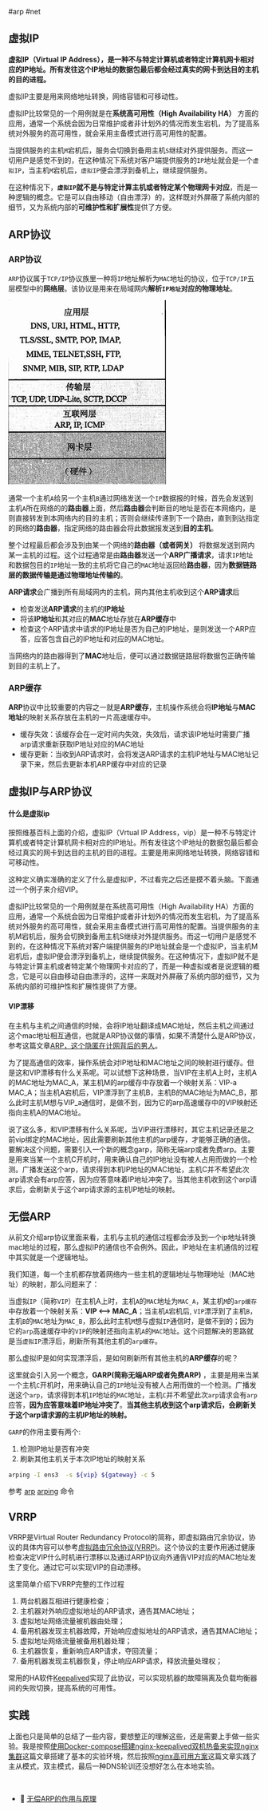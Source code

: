 #arp #net
## 虚拟IP

**虚拟IP（Virtual IP Address），是一种不与特定计算机或者特定计算机网卡相对应的IP地址。所有发往这个IP地址的数据包最后都会经过真实的网卡到达目的主机的目的进程。**

虚拟IP主要是用来网络地址转换，网络容错和可移动性。

虚拟IP比较常见的一个用例就是在**系统高可用性（High Availability HA）** 方面的应用，通常一个系统会因为日常维护或者非计划外的情况而发生宕机，为了提高系统对外服务的高可用性，就会采用主备模式进行高可用性的配置。

当提供服务的主机`M`​宕机后，服务会切换到备用主机`S`​继续对外提供服务。而这一切用户是感觉不到的，在这种情况下系统对客户端提供服务的`IP`​地址就会是一个`虚拟IP`​，当主机`M`​宕机后，`虚拟IP`​便会漂浮到备机上，继续提供服务。

在这种情况下，**​`虚拟IP`​**​**就不是与特定计算主机或者特定某个物理网卡对应**，而是一种逻辑的概念。它是可以自由移动（自由漂浮）的，这样既对外屏蔽了系统内部的细节，又为系统内部的**可维护性和扩展性**提供了方便。

## ARP协议

### ARP协议

​`ARP`​协议属于`TCP/IP`​协议族里一种将`IP`​地址解析为`MAC`​地址的协议，位于`TCP/IP`​五层模型中的**网络层**。该协议是用来在局域网内**解析**​**​`IP地址`​**​**对应的物理地址**。

![这里写图片描述](assets/net-img-20171118164743381-20230923140414-waddaw3.jpg)

通常一个主机`A`​给另一个主机`B`​通过网络发送一个`IP`​数据报的时候，首先会发送到主机`A`​所在网络的的**路由器**上面，然后**路由器**会判断目的地址是否在本网络内，是则直接转发到本网络内的目的主机；否则会继续传递到下一个路由，直到到达指定的网络的**路由器**，指定网络的路由器会将此数据报发送到**目的主机**。

整个过程最后都会涉及到由某一个网络的**路由器（或者网关）** 将数据发送到网内某一主机的过程。这个过程通常是由**路由器**发送一个**ARP广播请求**，请求`IP`​地址和数据包目的`IP`​地址一致的主机将它自己的`MAC`​地址返回给**路由器**，因为**数据链路层的数据传输是通过物理地址传输的**。

**ARP请求**会广播到所有局域网内的主机，网内其他主机收到这个**ARP请求**后

- 检查发送**ARP请求**的主机的**IP地址**
- 将该**IP地址**和其对应的**MAC**地址存放在**ARP缓存**中
- 检查这个ARP请求中请求的IP地址是否为自己的IP地址，是则发送一个ARP应答，应答包含自己的IP地址和对应的MAC地址。

当网络内的路由器得到了**MAC**地址后，便可以通过数据链路层将数据包正确传输到目的主机上了。

### ARP缓存

**ARP**协议中比较重要的内容之一就是**ARP缓存**，主机操作系统会将**IP地址**与**MAC地址**的映射关系存放在主机的一片高速缓存中。

- 缓存失效：该缓存会在一定时间内失效，失效后，请求该IP地址时需要广播arp请求重新获取IP地址对应的MAC地址
- 缓存更新：当收到ARP请求时，会将发送ARP请求的主机IP地址与MAC地址记录下来，然后去更新本机ARP缓存中对应的记录

## 虚拟IP与ARP协议

#### 什么是虚拟ip

 按照维基百科上面的介绍，虚拟IP（Vrtual IP Address，vip）是一种不与特定计算机或者特定计算机网卡相对应的IP地址。所有发往这个IP地址的数据包最后都会经过真实的网卡到达目的主机的目的进程。主要是用来网络地址转换，网络容错和可移动性。

这种定义确实准确的定义了什么是虚拟IP，不过看完之后还是摸不着头脑。下面通过一个例子来介绍VIP。

虚拟IP比较常见的一个用例就是在系统高可用性（High Availability  HA）方面的应用，通常一个系统会因为日常维护或者非计划外的情况而发生宕机，为了提高系统对外服务的高可用性，就会采用主备模式进行高可用性的配置。当提供服务的主机M宕机后，服务会切换到备用主机S继续对外提供服务。而这一切用户是感觉不到的，在这种情况下系统对客户端提供服务的IP地址就会是一个虚拟IP，当主机M宕机后，虚拟IP便会漂浮到备机上，继续提供服务。在这种情况下，虚拟IP就不是与特定计算主机或者特定某个物理网卡对应的了，而是一种虚拟或者是说逻辑的概念，它是可以自由移动自由漂浮的，这样一来既对外屏蔽了系统内部的细节，又为系统内部的可维护性和扩展性提供了方便。

#### VIP漂移

在主机与主机之间通信的时候，会将IP地址翻译成MAC地址，然后主机之间通过这个mac地址相互通信，也就是ARP协议做的事情，如果不清楚什么是ARP协议，参考这篇文章[ARP，这个隐匿在计网背后的男人](https://mp.weixin.qq.com/s?__biz=MzI0ODk2NDIyMQ==&mid=2247487804&idx=1&sn=f001a24a308053b3723dfb12d36045ee&chksm=e999e42edeee6d383fbb411792e22e4028bb8c2441255786f50cf848443af7b1bd5e382078dc&scene=21#wechat_redirect)。

为了提高通信的效率，操作系统会对IP地址和MAC地址之间的映射进行缓存。但是这和VIP漂移有什么关系呢。可以试想下这种场景，当VIP在主机A上时，主机A的MAC地址为MAC\_A，某主机M的arp缓存中存放着一个映射关系：VIP-a  MAC\_A；当主机A宕机后，VIP漂浮到了主机B，主机B的MAC地址为MAC\_B，那么此时主机M想与VIP\_a通信时，是做不到，因为它的arp高速缓存中的VIP映射还指向主机A的MAC地址。

说了这么多，和VIP漂移有什么关系呢，当VIP进行漂移时，其它主机记录还是之前vip绑定的MAC地址，因此需要刷新其他主机的arp缓存，才能够正确的通信。要解决这个问题，需要引入一个新的概念garp，简称无端arp或者免费arp。主要是用来当某一个主机C开机时，用来确认自己的IP地址没有被人占用而做的一个检测。广播发送这个arp，请求得到本机IP地址的MAC地址，主机C并不希望此次arp请求会有arp应答，因为应答意味着IP地址冲突了。当其他主机收到这个arp请求后，会刷新关于这个arp请求源的主机IP地址的映射。

## 无偿ARP

从前文介绍arp协议里面来看，主机与主机的通信过程都会涉及到一个ip地址转换mac地址的过程，那么虚拟IP的通信也不会例外。因此，IP地址在主机通信的过程中其实就是一个逻辑地址。

我们知道，每一个主机都存放着网络内一些主机的逻辑地址与物理地址（MAC地址）的映射，那么问题来了：

当虚拟`IP`​（简称`VIP`​）在主机A上时，主机`A`​的`MAC`​地址为`MAC_A`​，某主机`M`​的`arp缓存`​中存放着一个映射关系：**VIP &lt;–&gt; MAC_A**；当主机`A`​宕机后, `VIP`​漂浮到了主机`B`​，主机`B`​的`MAC`​地址为`MAC_B`​，那么此时主机`M`​想与虚拟`IP`​通信时，是做不到的；因为它的`arp`​高速缓存中的`VIP`​的映射还指向主机`A`​的`MAC`​地址。这个问题解决的思路就是当`虚拟IP`​漂浮后，刷新所有其他主机的`arp缓存`​。

那么虚拟IP是如何实现漂浮后，是如何刷新所有其他主机的**ARP缓存**的呢？

这里就会引入另一个概念，**GARP(简称无端ARP或者免费ARP)** ，主要是用来当某一个主机`C`​开机时，用来确认自己的`IP`​地址没有被人占用而做的一个检测。广播发送这个`arp`​，请求得到本机`IP`​地址的`MAC`​地址，主机`C`​并不希望此次`arp`​请求会有`arp`​应答，**因为应答意味着IP地址冲突了**。**当其他主机收到这个arp请求后，会刷新关于这个arp请求源的主机IP地址的映射。**

​`GARP`​的作用主要有两个:

1. 检测IP地址是否有冲突
2. 刷新其他主机关于本次IP地址的映射关系

```bash
arping -I ens3  -s ${vip} ${gateway} -c 5
```

参考 [arp](../../../shell/shell%20命令手册/软件安装/arp.md) [arping](../../../shell/shell%20命令手册/网络相关/arping.md) 命令

## VRRP

VRRP是Virtual Router Redundancy Protocol的简称，即虚拟路由冗余协议，协议的具体内容可以参考[虚拟路由冗余协议(VRRP)](https://blog.csdn.net/qq_38265137/article/details/80404440)。这个协议的主要作用通过健康检查决定VIP什么时机进行漂移以及通过ARP协议向外通告VIP对应的MAC地址发生了变化。通过它可以实现VIP的自动漂移。

这里简单介绍下VRRP完整的工作过程

1. 两台机器互相进行健康检查；
2. 主机器对外响应虚拟地址的ARP请求，通告其MAC地址；
3. 虚拟地址网络流量被机器由处理；
4. 备用机器发现主机器故障，开始响应虚拟地址的ARP请求，通告其MAC地址；
5. 虚拟地址网络流量被备用机器处理；
6. 主机器恢复，重新响应ARP请求，夺回流量；
7. 备用机器发现主机器恢复，停止响应ARP请求，释放流量处理权；

常用的HA软件[Keepalived](http://www.keepalived.org/)实现了此协议，可以实现机器的故障隔离及负载均衡器间的失败切换，提高系统的可用性。

## 实践

上面也只是简单的总结了一些内容，要想整正的理解这些，还是需要上手做一些实验。我是按照[使用Docker-compose搭建nginx-keepalived双机热备来实现nginx集群](https://zhuanlan.zhihu.com/p/133085218)这篇文章搭建了基本的实验环境，然后按照[nginx高可用方案](https://www.yuque.com/docs/share/b6db6dd9-e737-4ade-a7dd-335fc84ac458#SGleK)这篇文章实践了主从模式，双主模式，最后一种DNS轮训还没想好怎么在本地实验。

‍

- 📄 [无偿ARP的作用与原理](无偿ARP的作用与原理.md)
